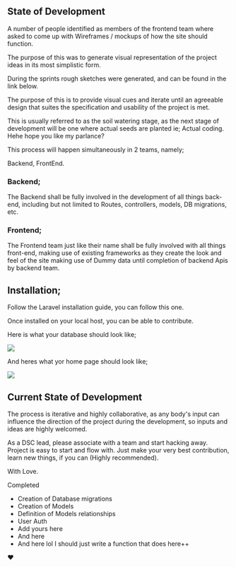 ## State of Development

A number of people identified as members of the frontend team where asked to come up with Wireframes / mockups of how the site should function. 

The purpose of this was to generate visual representation of the project ideas in its most simplistic form.

During the sprints rough sketches were generated, and can be found in the link below.


The purpose of this is to provide visual cues and iterate until an agreeable design that suites the specification and usability of the project is met.


This is usually referred to as the soil watering stage, as the next stage of development will be one where actual seeds are planted ie; Actual coding. Hehe hope you like my parlance?

This process will happen simultaneously in 2 teams, namely; 

Backend, FrontEnd.


### Backend;
The Backend shall be fully involved in the development of all things back-end, including but not limited to Routes, controllers, models, DB migrations,  etc.

### Frontend;

The Frontend team just like their name shall be fully involved with all things front-end, making use of existing frameworks as they create the look and feel of the site making use of Dummy data until completion of backend Apis by backend team.



## Installation;

Follow the Laravel installation guide, you can follow this one.

Once installed on your local host, you can be able to contribute.

Here is what your database should look like;


![](https://github.com/RayOkaah/bole/blob/master/boleProjectResources/boleDatabaseshot.png?raw=true)



And heres what yor home page should look like;




![](https://github.com/RayOkaah/bole/blob/master/boleProjectResources/welcomescreen.png?raw=true)




## Current State of Development

The process is iterative and highly collaborative, as any body's input can influence the direction of the project during the development, so inputs and ideas are highly welcomed.

As a DSC lead, please associate with a team and start hacking away. 
Project is easy to start and flow with. Just make your very best contribution, learn new things, if you can (Highly recommended). 

With Love.

Completed
- Creation of Database migrations
- Creation of Models
- Definition of Models relationships
- User Auth
- Add yours here
- And here 
- And here lol I should just write a function that does here++

:heart:

